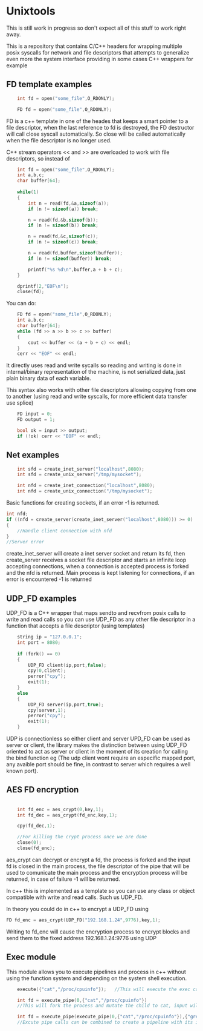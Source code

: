 # Unixtools

This is still work in progress so don't expect all of this stuff to work right away.

This is a repository that contains C/C++ headers for wrapping multiple posix syscalls for network and file descriptors that attempts to generalize even
more the system interface providing in some cases C++ wrappers for example


## FD template examples

``` c
    int fd = open("some_file",O_RDONLY);
```

``` c++
    FD fd = open("some_file",O_RDONLY);
```

FD is a c++ template in one of the heades that keeps a smart pointer to a file descriptor, when the last reference to fd is destroyed, the FD destructor will call close syscall automatically. So close will be called automatically when the file descriptor is no longer used.

C++ stream operators << and >> are overloaded to work with file descriptors, so instead of

``` c
    int fd = open("some_file",O_RDONLY);
    int a,b,c;
    char buffer[64];
    
    while(1)
    {
        int n = read(fd,&a,sizeof(a));
        if (n != sizeof(a)) break;

        n = read(fd,&b,sizeof(b));
        if (n != sizeof(b)) break;

        n = read(fd,&c,sizeof(c));
        if (n != sizeof(c)) break;

        n = read(fd,buffer,sizeof(buffer));
        if (n != sizeof(buffer)) break;

        printf("%s %d\n",buffer,a + b + c);
    }

    dprintf(2,"EOF\n");
    close(fd);

```

You can do: 

``` c++
    FD fd = open("some_file",O_RDONLY);
    int a,b,c;
    char buffer[64];
    while (fd >> a >> b >> c >> buffer)
    {
        cout << buffer << (a + b + c) << endl;
    }
    cerr << "EOF" << endl;
```

It directly uses read and write sycalls so reading and writing is done in internal/binary representation of the machine, is not serialized data, just plain binary data of each variable.

This syntax also works with other file descriptors allowing copying from one to another (using read and write syscalls, for more efficient data transfer use splice)

``` c++
    FD input = 0;
    FD output = 1;

    bool ok = input >> output;
    if (!ok) cerr << "EOF" << endl;
```

## Net examples


``` c
    int sfd = create_inet_server("localhost",8080);
    int sfd = create_unix_server("/tmp/mysocket");

    int nfd = create_inet_connection("localhost",8080);
    int nfd = create_unix_connection("/tmp/mysocket");
```

Basic functions for creating sockets, if an error -1 is returned.

``` c
int nfd;
if ((nfd = create_server(create_inet_server("localhost",8080))) >= 0)
{
    //Handle client connection with nfd
}
//Server error
```

create_inet_server will create a inet server socket and return its fd, then create_server receives a socket file descriptor and starts an infinite loop accepting connections, when a connection is accepted process is forked and the nfd is returned. Main process is kept listening for connections, if an error is encountered -1 is returned

## UDP_FD examples

UDP_FD is a C++ wrapper that maps sendto and recvfrom posix calls to write and read calls so you can use UDP_FD as any other file descriptor in a function that accepts a file descriptor (using templates)

``` c++
    string ip = "127.0.0.1";
    int port = 8080;
    
    if (fork() == 0)
    {
        UDP_FD client(ip,port,false);
        cpy(0,client);
        perror("cpy");
        exit(1);
    }
    else
    {
        UDP_FD server(ip,port,true);
        cpy(server,1);
        perror("cpy");
        exit(1);
    }
```

UDP is connectionless so either client and server UPD_FD can be used as server or client, the library makes the distinction between using UDP_FD oriented to act as server or client in the moment of its creation for calling the bind function eg (The udp client wont require an especific mapped port, any avaible port should be fine, in contrast to server which requires a well known port).

## AES FD encryption

``` c
    
    int fd_enc = aes_crypt(0,key,1);
    int fd_dec = aes_crypt(fd_enc,key,1);

    cpy(fd_dec,1);

    //For killing the crypt process once we are done
    close(0);
    close(fd_enc);
```

aes_crypt can decrypt or encrypt a fd, the process is forked and the input fd is closed in the main process, the file descriptor of the pipe that will be used to comunicate the main process and the encryption process will be returned, in case of failure -1 will be returned.

In c++ this is implemented as a template so you can use any class or object compatible with write and read calls. Such us UDP_FD.

In theory you could do in c++ to encrypt a UDP_FD using 

``` c++
FD fd_enc = aes_crypt(UDP_FD("192.168.1.24",9776),key,1);

```

Writing to fd_enc will cause the encryption process to encrypt blocks and send them to the fixed address 192.168.1.24:9776 using UDP


## Exec module

This module allows you to execute pipelines and process in c++ without using the function system and depending on the system shell execution.


``` c++
    execute({"cat","/proc/cpuinfo"});   //This will execute the exec call and mutate to the cat process

    int fd = execute_pipe(0,{"cat","/proc/cpuinfo"})    
    //This will fork the process and mutate the child to cat, input will be gathered from fd 0 and set the output to fd so the father process can read it.

    int fd = execute_pipe(execute_pipe(0,{"cat","/proc/cpuinfo"}),{"grep","MHz"});
    //Excute pipe calls can be combined to create a pipeline with its initial input to 0 and final output to fd
```


